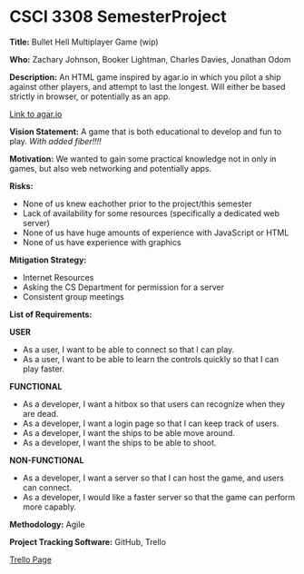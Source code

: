 # CSCI 3308 SemesterProject

**Title:** Bullet Hell Multiplayer Game (wip)

**Who:** Zachary Johnson, Booker Lightman, Charles Davies, Jonathan Odom

**Description:** An HTML game inspired by agar.io in which you pilot a ship against other players, and attempt to last the longest. Will either be based strictly in browser, or potentially as an app.

[Link to agar.io](http://agar.io/)

**Vision Statement:** A game that is both educational to develop and fun to play. *With added fiber!!!!*

**Motivation:** We wanted to gain some practical knowledge not in only in games, but also web networking and potentially apps.

**Risks:** 
* None of us knew eachother prior to the project/this semester
* Lack of availability for some resources (specifically a dedicated web server)
* None of us have huge amounts of experience with JavaScript or HTML
* None of us have experience with graphics

**Mitigation Strategy:** 
* Internet Resources
* Asking the CS Department for permission for a server
* Consistent group meetings

**List of Requirements:** 

**USER**
* As a user, I want to be able to connect so that I can play.
* As a user, I want to be able to learn the controls quickly so that I can play faster.

**FUNCTIONAL**
* As a developer, I want a hitbox so that users can recognize when they are dead.
* As a developer, I want a login page so that I can keep track of users.
* As a developer, I want the ships to be able move around.
* As a developer, I want the ships to be able to shoot.

**NON-FUNCTIONAL**
* As a developer, I want a server so that I can host the game, and users can connect.
* As a developer, I would like a faster server so that the game can perform more capably.

**Methodology:** Agile

**Project Tracking Software:** GitHub, Trello

[Trello Page](https://trello.com/b/OIUHQmfh/3308-project)
